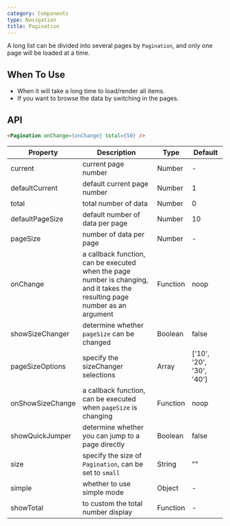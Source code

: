 ```yaml
---
category: Components
type: Navigation
title: Pagination
---
```


A long list can be divided into several pages by `Pagination`, and only one page will be loaded at a time.

## When To Use

- When it will take a long time to load/render all items.
- If you want to browse the data by switching in the pages.

## API

```html
<Pagination onChange={onChange} total={50} />
```

Property | Description | Type | Default
-----|-----|-----|------
current | current page number | Number | -
defaultCurrent | default current page number | Number | 1
total | total number of data | Number | 0
defaultPageSize | default number of data per page | Number | 10
pageSize | number of data per page | Number | -
onChange | a callback function, can be executed when the page number is changing, and it takes the resulting page number as an argument | Function | noop
showSizeChanger | determine whether `pageSize` can be changed | Boolean | false
pageSizeOptions | specify the sizeChanger selections | Array | ['10', '20', '30', '40']
onShowSizeChange | a callback function, can be executed when `pageSize` is changing | Function | noop
showQuickJumper | determine whether you can jump to a page directly | Boolean | false
size | specify the size of `Pagination`, can be set to `small` | String | ""
simple | whether to use simple mode | Object | -
showTotal | to custom the total number display | Function | -
